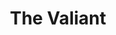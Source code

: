 ---
title: The Valiant
year: 1926
opening_date: 1926-01-26
closing_date: 1926-01-27
layout: productions
image:
image_caption:
image_credit:
playbill:
category:
details:
  Theatre: Theatre Jacksonville
cast:
  Warden Holt: Abner Withee
  Wilson: Eric Parkes
  Dan: Fred Boston
  Josephine Paris: Greta Meden
  Father Daly: J. Ben Wand
  James Dyke: Kenneth Hunter
crew:
  Director: Mrs. Kenneth Hunter
  Stage Settings: Mrs. Strawn Perry
  Props: Mrs. Abner Withee
understudies:
orchestra:
external_links:
---